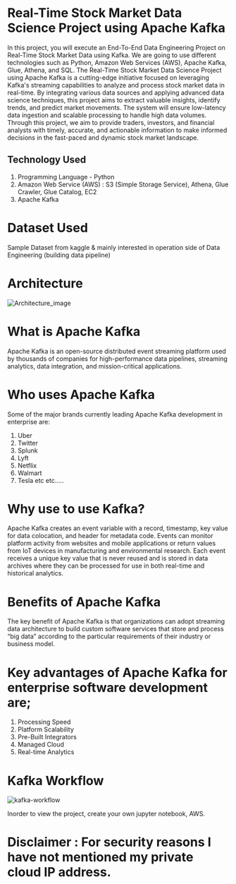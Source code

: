 # Real-Time Stock Market Data Science Project using Apache Kafka
In this project, you will execute an End-To-End Data Engineering Project on Real-Time Stock Market Data using Kafka.
We are going to use different technologies such as Python, Amazon Web Services (AWS), Apache Kafka, Glue, Athena, and SQL.
The Real-Time Stock Market Data Science Project using Apache Kafka is a cutting-edge initiative focused on leveraging Kafka's streaming capabilities to analyze and process stock market data in real-time. 
By integrating various data sources and applying advanced data science techniques, this project aims to extract valuable insights, identify trends, and predict market movements. The system will ensure low-latency data ingestion and scalable processing to handle high data volumes. 
Through this project, we aim to provide traders, investors, and financial analysts with timely, accurate, and actionable information to make informed decisions in the fast-paced and dynamic stock market landscape.

## Technology Used
1) Programming Language - Python
2) Amazon Web Service (AWS) : 
  S3 (Simple Storage Service), Athena, Glue Crawler, Glue Catalog, EC2
3) Apache Kafka

# Dataset Used
Sample Dataset from kaggle & mainly interested in operation side of Data Engineering (building data pipeline)

# Architecture
![Architecture_image](https://github.com/rahulrajan15/Stock_Market_Kafka/assets/113009011/43c04c3b-cae7-4373-a66d-650e521e3695)

# What is Apache Kafka
Apache Kafka is an open-source distributed event streaming platform used by thousands of companies for high-performance data pipelines, streaming analytics, data integration, and mission-critical applications.

# Who uses Apache Kafka
Some of the major brands currently leading Apache Kafka development in enterprise are:
1) Uber
2) Twitter
3) Splunk
4) Lyft
5) Netflix
6) Walmart
7) Tesla  etc etc.....

# Why use to use Kafka?
Apache Kafka creates an event variable with a record, timestamp, key value for data colocation, and header for metadata code. 
Events can monitor platform activity from websites and mobile applications or return values from IoT devices in manufacturing and environmental research. 
Each event receives a unique key value that is never reused and is stored in data archives where they can be processed for use in both real-time and historical analytics.

# Benefits of Apache Kafka
The key benefit of Apache Kafka is that organizations can adopt streaming data architecture to build custom software services that store and process “big data” 
according to the particular requirements of their industry or business model.

# Key advantages of Apache Kafka for enterprise software development are;
1) Processing Speed
2) Platform Scalability
3) Pre-Built Integrators
4) Managed Cloud
5) Real-time Analytics

# Kafka Workflow
![kafka-workflow](https://github.com/rahulrajan15/Stock_Market_Kafka/assets/113009011/06cc7475-dfb8-48b3-91ba-0344600b25ea)


Inorder to view the project, create your own jupyter notebook, AWS. 
# Disclaimer : For security reasons I have not mentioned my private cloud IP address. 












